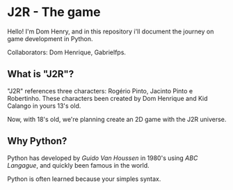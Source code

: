 # J2R - The game

Hello! I'm Dom Henry, and in this repository i'll document the journey on game development in Python.

Collaborators: Dom Henrique, Gabrielfps.

## What is "J2R"?

"J2R" references three characters: Rogério Pinto, Jacinto Pinto e Robertinho. These characters been created by Dom Henrique and Kid Calango in yours 13's old. 

Now, with 18's old, we're planning create an 2D game with the J2R universe.

## Why Python?

Python has developed by *Guido Van Houssen* in 1980's using *ABC Langague*, and quickly been famous in the world.

Python is often learned because your simples syntax.
